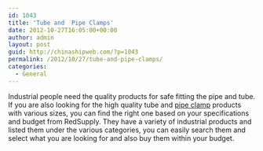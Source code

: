 ```yaml
---
id: 1043
title: 'Tube and  Pipe Clamps'
date: 2012-10-27T16:05:00+00:00
author: admin
layout: post
guid: http://chinashipweb.com/?p=1043
permalink: /2012/10/27/tube-and-pipe-clamps/
categories:
  - General
---
```

Industrial people need the quality products for safe fitting the pipe and tube. If you are also looking for the high quality tube and [pipe clamp](http://www.reidsupply.com/products/pneumatics-hydraulics/tubing-fittings-hose/tube-pipe-clamps/) products with various sizes, you can find the right one based on your specifications and budget from RedSupply. They have a variety of industrial products and listed them under the various categories, you can easily search them and select what you are looking for and also buy them within your budget.